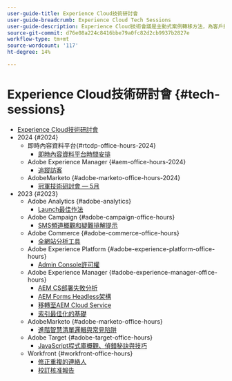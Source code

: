 ```yaml
---
user-guide-title: Experience Cloud技術研討會
user-guide-breadcrumb: Experience Cloud Tech Sessions
user-guide-description: Experience Cloud技術會議是主動式案例轉移方法，為客戶提供解決方案專屬的網路研討會。
source-git-commit: d76e08a224c8416bbe79a0fc82d2cb9937b2827e
workflow-type: tm+mt
source-wordcount: '117'
ht-degree: 14%

---
```



# Experience Cloud技術研討會 {#tech-sessions}

+ [Experience Cloud技術研討會](overview.md)
+ 2024 {#2024}
   + 即時內容資料平台{#rtcdp-office-hours-2024}
      + [即時內容資料平台時間安排](2024/rtcdp-timings.md)
   + Adobe Experience Manager {#aem-office-hours-2024}
      + [追蹤訪客](2024/tracking-visitors.md)
   + AdobeMarketo {#adobe-marketo-office-hours-2024}
      + [冠軍技術研討會 — 5月](2024/champion-office-hours.md)
+ 2023 {#2023}
   + Adobe Analytics {#adobe-analytics}
      + [Launch最佳作法](2023/launch-best-practices.md)
   + Adobe Campaign {#adobe-campaign-office-hours}
      + [SMS頻道概觀和疑難排解提示](2023/ac-sms-channel-overview.md)
   + Adobe Commerce {#adobe-commerce-office-hours}
      + [全網站分析工具](2023/site-wide-analysis-tool.md)
   + Adobe Experience Platform {#adobe-experience-platform-office-hours}
      + [Admin Console許可權](2023/aep-admin-console-permissions.md)
   + Adobe Experience Manager {#adobe-experience-manager-office-hours}
      + [AEM CS部署失敗分析](2023/aem-deployment-failures-analysis.md)
      + [AEM Forms Headless架構](2023/aem-forms-headless-architecture.md)
      + [移轉至AEM Cloud Service](2023/migration-aemcs.md)
      + [索引最佳化的基礎](2023/optimize-indexes-aemcs.md)
   + AdobeMarketo {#adobe-marketo-office-hours}
      + [進階智慧清單邏輯與常見陷阱](2023/marketo-common-pitfalls.md)
   + Adobe Target {#adobe-target-office-hours}
      + [JavaScript程式庫概觀、偵錯秘訣與技巧](2023/target-debugging-tips-and-tricks.md)
   + Workfront {#workfront-office-hours}
      + [修正重複的連絡人](2023/workfront-fix-duplicate-contacts.md)
      + [校訂核准報告](2023/workfront-proof-approval-reports.md)


